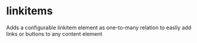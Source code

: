 # linkitems
Adds a configurable linkitem element as one-to-many relation to easliy add links or buttons to any content element
